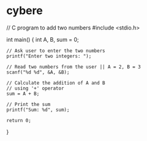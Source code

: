 # cybere
// C program to add two numbers
#include <stdio.h>

int main() {
    int A, B, sum = 0;

    // Ask user to enter the two numbers
    printf("Enter two integers: ");

    // Read two numbers from the user || A = 2, B = 3
    scanf("%d %d", &A, &B);

    // Calculate the addition of A and B
    // using '+' operator
    sum = A + B;

    // Print the sum
    printf("Sum: %d", sum);

    return 0;
}
